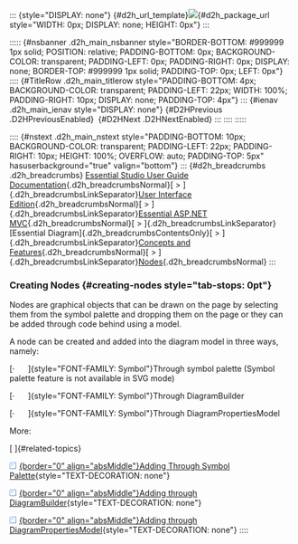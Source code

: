 ::: {style="DISPLAY: none"}
[](ms-xhelp:///?Id=d2h_url_template){#d2h_url_template}![](!package_url!){#d2h_package_url style="WIDTH: 0px; DISPLAY: none; HEIGHT: 0px"}
:::

::::: {#nsbanner .d2h_main_nsbanner style="BORDER-BOTTOM: #999999 1px solid; POSITION: relative; PADDING-BOTTOM: 0px; BACKGROUND-COLOR: transparent; PADDING-LEFT: 0px; PADDING-RIGHT: 0px; DISPLAY: none; BORDER-TOP: #999999 1px solid; PADDING-TOP: 0px; LEFT: 0px"}
:::: {#TitleRow .d2h_main_titlerow style="PADDING-BOTTOM: 4px; BACKGROUND-COLOR: transparent; PADDING-LEFT: 22px; WIDTH: 100%; PADDING-RIGHT: 10px; DISPLAY: none; PADDING-TOP: 4px"}
::: {#ienav .d2h_main_ienav style="DISPLAY: none"}
[](ms-xhelp:///?Id=1707ce52-b3af-4e98-81bf-f419bfe59d33){#D2HPrevious .D2HPreviousEnabled}  [](ms-xhelp:///?Id=4f1a0d38-ba36-4cb3-b7f4-b28b45823a71){#D2HNext .D2HNextEnabled}
:::
::::
:::::

:::: {#nstext .d2h_main_nstext style="PADDING-BOTTOM: 10px; BACKGROUND-COLOR: transparent; PADDING-LEFT: 22px; PADDING-RIGHT: 10px; HEIGHT: 100%; OVERFLOW: auto; PADDING-TOP: 5px" hasuserbackground="true" valign="bottom"}
::: {#d2h_breadcrumbs .d2h_breadcrumbs}
[Essential Studio User Guide Documentation](ms-xhelp:///?Id=12457748-09e3-4d74-a240-8e049cedf030){.d2h_breadcrumbsNormal}[ \> ]{.d2h_breadcrumbsLinkSeparator}[User Interface Edition](ms-xhelp:///?Id=c29296b7-531c-413b-a0ec-488ca1f7f669){.d2h_breadcrumbsNormal}[ \> ]{.d2h_breadcrumbsLinkSeparator}[Essential ASP.NET MVC](ms-xhelp:///?Id=4b14e7d1-65c4-4f67-b1aa-2c37709905a5){.d2h_breadcrumbsNormal}[ \> ]{.d2h_breadcrumbsLinkSeparator}[Essential Diagram]{.d2h_breadcrumbsContentsOnly}[ \> ]{.d2h_breadcrumbsLinkSeparator}[Concepts and Features](ms-xhelp:///?Id=04839cdf-94fc-4d24-9f6b-119fdbd7bbfb){.d2h_breadcrumbsNormal}[ \> ]{.d2h_breadcrumbsLinkSeparator}[Nodes](ms-xhelp:///?Id=1707ce52-b3af-4e98-81bf-f419bfe59d33){.d2h_breadcrumbsNormal}
:::

### Creating Nodes {#creating-nodes style="tab-stops: 0pt"}

Nodes are graphical objects that can be drawn on the page by selecting them from the symbol palette and dropping them on the page or they can be added through code behind using a model. 

A node can be created and added into the diagram model in three ways, namely:

[·      ]{style="FONT-FAMILY: Symbol"}Through symbol palette (Symbol palette feature is not available in SVG mode)

[·      ]{style="FONT-FAMILY: Symbol"}Through DiagramBuilder

[·      ]{style="FONT-FAMILY: Symbol"}Through DiagramPropertiesModel

More:

[ ]{#related-topics}

[![](button.gif){border="0" align="absMiddle"}Adding Through Symbol Palette](ms-xhelp:///?Id=f1c22aa2-3d72-4742-ae6d-85a2657cabb0){style="TEXT-DECORATION: none"}

[![](button.gif){border="0" align="absMiddle"}Adding through DiagramBuilder](ms-xhelp:///?Id=6470d2a2-05c5-4bce-a8fe-a6f88885456d){style="TEXT-DECORATION: none"}

[![](button.gif){border="0" align="absMiddle"}Adding through DiagramPropertiesModel](ms-xhelp:///?Id=83a9a88d-1421-4479-8411-44cfec8a1a1e){style="TEXT-DECORATION: none"}
::::
